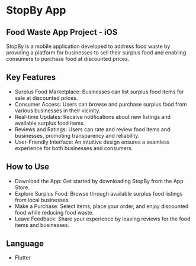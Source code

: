 # StopBy App

## Food Waste App Project - iOS
StopBy is a mobile application developed to address food waste by providing a platform for businesses to sell their surplus food and enabling consumers to purchase food at discounted prices.

## Key Features
- Surplus Food Marketplace: Businesses can list surplus food items for sale at discounted prices.
- Consumer Access: Users can browse and purchase surplus food from various businesses in their vicinity.
- Real-time Updates: Receive notifications about new listings and available surplus food items.
- Reviews and Ratings: Users can rate and review food items and businesses, promoting transparency and reliability.
- User-Friendly Interface: An intuitive design ensures a seamless experience for both businesses and consumers.

## How to Use
- Download the App: Get started by downloading StopBy from the App Store.
- Explore Surplus Food: Browse through available surplus food listings from local businesses.
- Make a Purchase: Select items, place your order, and enjoy discounted food while reducing food waste.
- Leave Feedback: Share your experience by leaving reviews for the food items and businesses.

## Language
- Flutter
